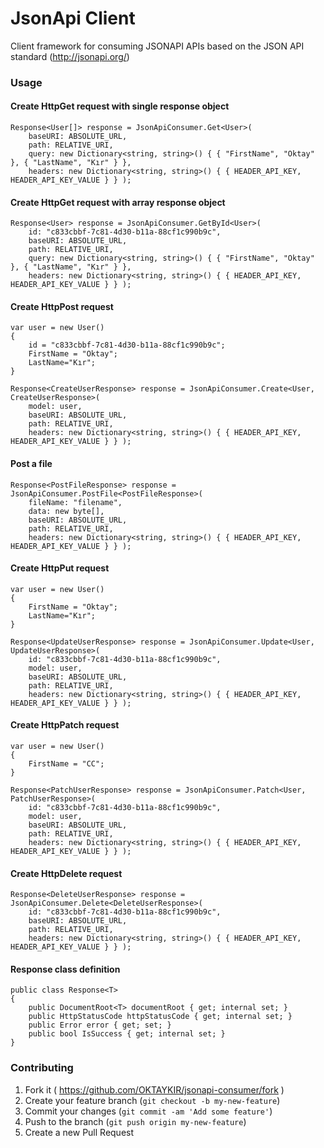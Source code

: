 # JsonApi Client

Client framework for consuming JSONAPI APIs based on the JSON API standard (http://jsonapi.org/)

### Usage

#### Create HttpGet request with single response object
```
Response<User[]> response = JsonApiConsumer.Get<User>(
    baseURI: ABSOLUTE_URL,
    path: RELATIVE_URI,
    query: new Dictionary<string, string>() { { "FirstName", "Oktay" }, { "LastName", "Kır" } },
    headers: new Dictionary<string, string>() { { HEADER_API_KEY, HEADER_API_KEY_VALUE } } );
```

#### Create HttpGet request with array response object
```
Response<User> response = JsonApiConsumer.GetById<User>(
    id: "c833cbbf-7c81-4d30-b11a-88cf1c990b9c",
    baseURI: ABSOLUTE_URL,
    path: RELATIVE_URI,
    query: new Dictionary<string, string>() { { "FirstName", "Oktay" }, { "LastName", "Kır" } },
    headers: new Dictionary<string, string>() { { HEADER_API_KEY, HEADER_API_KEY_VALUE } } );
```

#### Create HttpPost request
```
var user = new User()
{
    id = "c833cbbf-7c81-4d30-b11a-88cf1c990b9c";
    FirstName = "Oktay"; 
    LastName="Kır";
}

Response<CreateUserResponse> response = JsonApiConsumer.Create<User, CreateUserResponse>(
    model: user,
    baseURI: ABSOLUTE_URL,
    path: RELATIVE_URI,
    headers: new Dictionary<string, string>() { { HEADER_API_KEY, HEADER_API_KEY_VALUE } } );
```

#### Post a file
```
Response<PostFileResponse> response = JsonApiConsumer.PostFile<PostFileResponse>(
    fileName: "filename",
    data: new byte[],
    baseURI: ABSOLUTE_URL,
    path: RELATIVE_URI,
    headers: new Dictionary<string, string>() { { HEADER_API_KEY, HEADER_API_KEY_VALUE } } );
```

#### Create HttpPut request
```
var user = new User()
{
    FirstName = "Oktay"; 
    LastName="Kır";
}

Response<UpdateUserResponse> response = JsonApiConsumer.Update<User, UpdateUserResponse>(
    id: "c833cbbf-7c81-4d30-b11a-88cf1c990b9c",
    model: user,
    baseURI: ABSOLUTE_URL,
    path: RELATIVE_URI,
    headers: new Dictionary<string, string>() { { HEADER_API_KEY, HEADER_API_KEY_VALUE } } );
```

#### Create HttpPatch request
```
var user = new User()
{
    FirstName = "CC"; 
}

Response<PatchUserResponse> response = JsonApiConsumer.Patch<User, PatchUserResponse>(
    id: "c833cbbf-7c81-4d30-b11a-88cf1c990b9c",
    model: user,
    baseURI: ABSOLUTE_URL,
    path: RELATIVE_URI,
    headers: new Dictionary<string, string>() { { HEADER_API_KEY, HEADER_API_KEY_VALUE } } );
```

#### Create HttpDelete request
```
Response<DeleteUserResponse> response = JsonApiConsumer.Delete<DeleteUserResponse>(
    id: "c833cbbf-7c81-4d30-b11a-88cf1c990b9c",
    baseURI: ABSOLUTE_URL,
    path: RELATIVE_URI,
    headers: new Dictionary<string, string>() { { HEADER_API_KEY, HEADER_API_KEY_VALUE } } );
```

#### Response class definition
```
public class Response<T>
{
	public DocumentRoot<T> documentRoot { get; internal set; }
	public HttpStatusCode httpStatusCode { get; internal set; }
	public Error error { get; set; }
	public bool IsSuccess { get; internal set; }
}
```

### Contributing
1. Fork it ( https://github.com/OKTAYKIR/jsonapi-consumer/fork )
2. Create your feature branch (`git checkout -b my-new-feature`)
3. Commit your changes (`git commit -am 'Add some feature'`)
4. Push to the branch (`git push origin my-new-feature`)
5. Create a new Pull Request    
